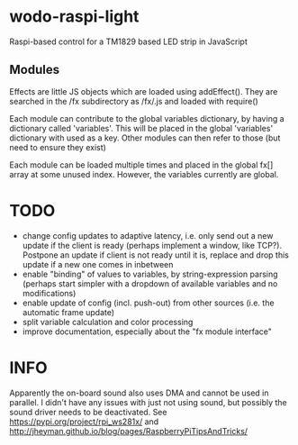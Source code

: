 wodo-raspi-light
================

Raspi-based control for a TM1829 based LED strip in JavaScript

 Modules
---------
Effects are little JS objects which are loaded using addEffect(<name>). They are searched in the /fx subdirectory as /fx/<name>.js and loaded with require()

Each module can contribute to the global variables dictionary, by having a dictionary called 'variables'.
This will be placed in the global 'variables' dictionary with <name> used as a key.
Other modules can then refer to those (but need to ensure they exist)

Each module can be loaded multiple times and placed in the global fx[] array at some unused index. However, the variables currently are global.


 TODO
======
  * change config updates to adaptive latency, i.e. only send out a new update if the client is ready (perhaps implement a window, like TCP?). Postpone an update if client is not ready until it is, replace and drop this update if a new one comes in inbetween
  * enable "binding" of values to variables, by string-expression parsing (perhaps start simpler with a dropdown of available variables and no modifications)
  * enable update of config (incl. push-out) from other sources (i.e. the automatic frame update)
  * split variable calculation and color processing
  * improve documentation, especially about the "fx module interface"
  
 INFO
======
Apparently the on-board sound also uses DMA and cannot be used in parallel. I didn't have any issues with just not using sound, but possibly the sound driver needs to be deactivated.
See https://pypi.org/project/rpi_ws281x/ and http://jheyman.github.io/blog/pages/RaspberryPiTipsAndTricks/
